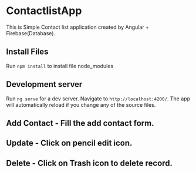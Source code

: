 # ContactlistApp
This is Simple Contact list application created by Angular + Firebase(Database).

## Install Files
Run `npm install` to install file node_modules


## Development server

Run `ng serve` for a dev server. Navigate to `http://localhost:4200/`. The app will automatically reload if you change any of the source files.


## Add Contact - Fill the add contact form.
## Update - Click on pencil edit icon.
## Delete - Click on Trash icon to delete record.
